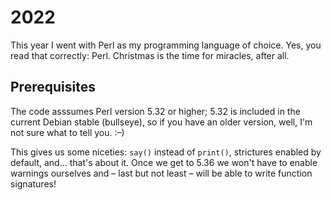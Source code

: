 # 2022

This year I went with Perl as my programming language of choice. Yes, you read
that correctly: Perl. Christmas is the time for miracles, after all.

## Prerequisites

The code asssumes Perl version 5.32 or higher; 5.32 is included in the current
Debian stable (bullseye), so if you have an older version, well, I'm not sure
what to tell you. :–)

This gives us some niceties: `say()` instead of `print()`, strictures enabled by
default, and… that's about it. Once we get to 5.36 we won't have to enable
warnings ourselves and – last but not least – will be able to write function
signatures!
